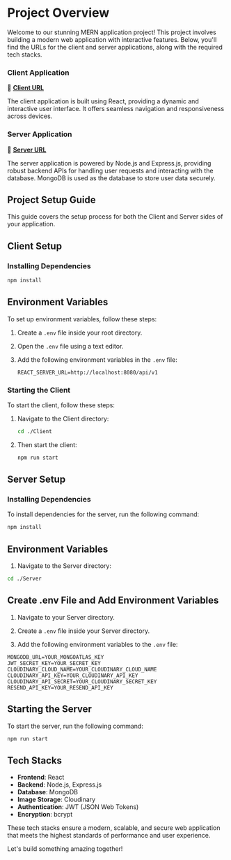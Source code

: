 # Project Overview

Welcome to our stunning MERN application project! This project involves building a modern web application with interactive features. Below, you'll find the URLs for the client and server applications, along with the required tech stacks.

### Client Application

🚀 **[Client URL](https://chimerical-palmier-5f97df.netlify.app)**

The client application is built using React, providing a dynamic and interactive user interface. It offers seamless navigation and responsiveness across devices.

### Server Application

🔧 **[Server URL](https://fullstack-assessment-1.onrender.com)**

The server application is powered by Node.js and Express.js, providing robust backend APIs for handling user requests and interacting with the database. MongoDB is used as the database to store user data securely.

## Project Setup Guide

This guide covers the setup process for both the Client and Server sides of your application.

## Client Setup

### Installing Dependencies

```sh
npm install
```
## Environment Variables

To set up environment variables, follow these steps:

1. Create a `.env` file inside your root directory.

2. Open the `.env` file using a text editor.

3. Add the following environment variables in the `.env` file:

   ```plaintext
   REACT_SERVER_URL=http://localhost:8080/api/v1
### Starting the Client

To start the client, follow these steps:

1. Navigate to the Client directory:

    ```sh
    cd ./Client
    ```

2. Then start the client:

    ```sh
    npm run start
    ```
## Server Setup

### Installing Dependencies

To install dependencies for the server, run the following command:

```sh
npm install
```

## Environment Variables

1. Navigate to the Server directory:

```sh
cd ./Server
```

## Create .env File and Add Environment Variables

1. Navigate to your Server directory.

2. Create a `.env` file inside your Server directory.

3. Add the following environment variables to the `.env` file:

```plaintext
MONGODB_URL=YOUR_MONGOATLAS_KEY
JWT_SECRET_KEY=YOUR_SECRET_KEY
CLOUDINARY_CLOUD_NAME=YOUR_CLOUDINARY_CLOUD_NAME
CLOUDINARY_API_KEY=YOUR_CLOUDINARY_API_KEY
CLOUDINARY_API_SECRET=YOUR_CLOUDINARY_SECRET_KEY
RESEND_API_KEY=YOUR_RESEND_API_KEY
```
## Starting the Server

To start the server, run the following command:

```sh
npm run start
```

## Tech Stacks

- **Frontend**: React
- **Backend**: Node.js, Express.js
- **Database**: MongoDB
- **Image Storage**: Cloudinary
- **Authentication**: JWT (JSON Web Tokens)
- **Encryption**: bcrypt

These tech stacks ensure a modern, scalable, and secure web application that meets the highest standards of performance and user experience.

Let's build something amazing together!
